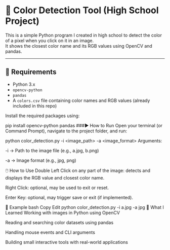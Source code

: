 # 🎨 Color Detection Tool (High School Project)

This is a simple Python program I created in high school to detect the color of a pixel when you click on it in an image.  
It shows the closest color name and its RGB values using OpenCV and pandas.

---

## 🔧 Requirements

- Python 3.x  
- `opencv-python`  
- `pandas`  
- A `colors.csv` file containing color names and RGB values (already included in this repo)

Install the required packages using:

pip install opencv-python pandas
###▶️ How to Run
Open your terminal (or Command Prompt), navigate to the project folder, and run:


python color_detection.py -i <image_path> -a <image_format>
Arguments:

-i → Path to the image file (e.g., a.jpg, b.png)

-a → Image format (e.g., jpg, png)

🖱️ How to Use
Double Left Click on any part of the image: detects and displays the RGB value and closest color name.

Right Click: optional, may be used to exit or reset.

Enter Key: optional, may trigger save or exit (if implemented).

📁 Example
bash
Copy
Edit
python color_detection.py -i a.jpg -a jpg
🧠 What I Learned
Working with images in Python using OpenCV

Reading and searching color datasets using pandas

Handling mouse events and CLI arguments

Building small interactive tools with real-world applications

